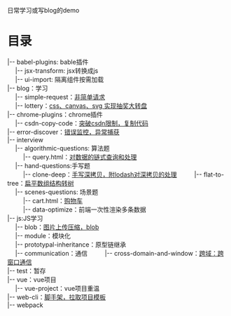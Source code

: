 <!--
 * @Author: yquanmei
 * @Date: 2022-05
 * @LastEditors: yquanmei
 * @LastEditTime: 2022-10
 * @FilePath: /learn-demo/README.md
 * @Description: 
 * Copyright (c) 2022 by 用户/公司名, All Rights Reserved. 
-->

日常学习或写blog的demo

# 目录

|-- babel-plugins: bable插件  
    &emsp;&nbsp;|-- jsx-transform: jsx转换成js  
    &emsp;&nbsp;|-- ui-import: 隔离组件按需加载  
|-- blog：学习  
    &emsp;&nbsp;|-- simple-request：[非简单请求](https://www.yuque.com/asuncat/blog/lw5mf6)  
    &emsp;&nbsp;|-- lottery：[css、canvas、svg 实现抽奖大转盘](https://www.yuque.com/asuncat/blog/qiphg0)    
|-- chrome-plugins：chrome插件  
    &emsp;&nbsp;|-- csdn-copy-code：[突破csdn限制，复制代码](https://www.yuque.com/asuncat/web/kt8gm1)  
|-- error-discover：[错误监控，异常捕获](https://www.yuque.com/asuncat/czwynn/oobdyg)    
|-- interview  
    &emsp;&nbsp;|-- algorithmic-questions: 算法题  
      &emsp;&nbsp;&emsp;&nbsp;|-- query.html：[对数据的链式查询和处理](https://www.yuque.com/webfront/tu3uvd/zrgn0l)    
    &emsp;&nbsp;|-- hand-questions:手写题  
      &emsp;&nbsp;&emsp;&nbsp;|-- clone-deep：[手写深拷贝，附lodash对深拷贝的处理](https://www.yuque.com/webfront/tu3uvd/dlth8w) 
      &emsp;&nbsp;&emsp;&nbsp;|-- flat-to-tree：[扁平数组结构转树](https://www.yuque.com/webfront/tu3uvd/tsf0bf)  
    &emsp;&nbsp;|-- scenes-questions: 场景题  
      &emsp;&nbsp;&emsp;&nbsp;|-- cart.html：[购物车](https://www.yuque.com/webfront/tu3uvd/eopi0h)  
      &emsp;&nbsp;&emsp;&nbsp;|-- data-optimize：前端一次性渲染多条数据  
|-- js:JS学习  
    &emsp;&nbsp;|-- blob：[图片上传压缩，blob](https://www.yuque.com/webfront/js/f3005b97-ccb1-43e1-b0ea-088adb049b58)  
    &emsp;&nbsp;|-- module：模块化  
    &emsp;&nbsp;|-- prototypal-inheritance：原型链继承  
    &emsp;&nbsp;|-- communication：通信
        &emsp;&nbsp;&emsp;&nbsp;|-- cross-domain-and-window：[跨域：跨窗口通信](https://www.yuque.com/webfront/js/vo332n)       
|-- test：暂存  
|-- vue：vue项目  
    &emsp;&nbsp;|-- vue-project：vue项目重温  
|-- web-cli：[脚手架，拉取项目模板](https://www.yuque.com/webfront/hbw1gr/vgry9p)  
|-- webpack  

